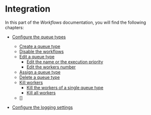 # Integration

In this part of the *Workflows* documentation, you will find the following chapters:

- [Configure the queue types](./01_ConfigureQueueTypes.md)
    - [Create a queue type](./01_ConfigureQueueTypes.md#create-a-queue-type)
    - [Disable the workflows](./01_ConfigureQueueTypes.md#disable-the-workflows)
    - [Edit a queue type](./01_ConfigureQueueTypes.md#edit-a-queue-type)
        - [Edit the name or the execution priority](./01_ConfigureQueueTypes.md#edit-the-name-or-the-execution-priority)
        - [Edit the workers number](./01_ConfigureQueueTypes.md#edit-the-workers-number)
    - [Assign a queue type](./01_ConfigureQueueTypes.md#assign-a-queue-type)
    - [Delete a queue type](./01_ConfigureQueueTypes.md#delete-a-queue-type)
    - [Kill workers](./01_ConfigureQueueTypes.md#kill-workers)
        - [Kill the workers of a single queue type](./01_ConfigureQueueTypes.md#kill-the-workers-of-a-single-queue-type)
        - [Kill all workers](./01_ConfigureQueueTypes.md#kill-all-workers)
    - []


- [Configure the logging settings](./02_ConfigureLoggingSettings.md)
